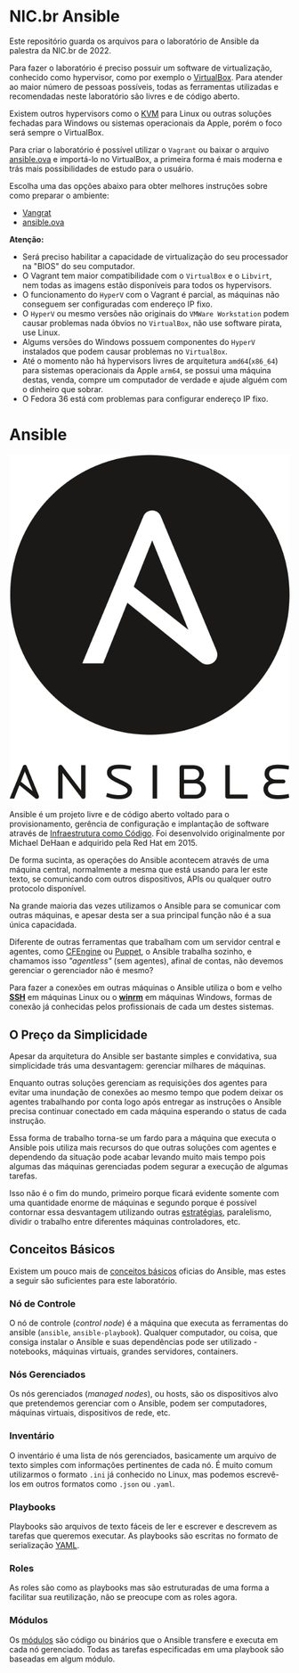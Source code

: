 # NIC.br Ansible

Este repositório guarda os arquivos para o laboratório de Ansible da palestra da NIC.br de 2022.

Para fazer o laboratório é preciso possuir um software de virtualização, conhecido como hypervisor, como por exemplo o [VirtualBox](https://www.virtualbox.org/). Para atender ao maior número de pessoas possíveis, todas as ferramentas utilizadas e recomendadas neste laboratório são livres e de código aberto.

Existem outros hypervisors como o [KVM](https://www.linux-kvm.org/page/Main_Page) para Linux ou outras soluções fechadas para Windows ou sistemas operacionais da Apple, porém o foco será sempre o VirtualBox.

Para criar o laboratório é possível utilizar o `Vagrant` ou baixar o arquivo [ansible.ova](https://drive.google.com/file/d/1orTDlmB6Hn9jfBi7LTJNgsZ-YIkmiwyz) e importá-lo no VirtualBox, a primeira forma é mais moderna e trás mais possibilidades de estudo para o usuário.

Escolha uma das opções abaixo para obter melhores instruções sobre como preparar o ambiente:

- [Vangrat](https://github.com/hector-vido/nicbr-ansible/tree/master/steps/vagrant.md)
- [ansible.ova](https://github.com/hector-vido/nicbr-ansible/tree/master/steps/ova.md)

**Atenção:**
- Será preciso habilitar a capacidade de virtualização do seu processador na "BIOS" do seu computador.
- O Vagrant tem maior compatibilidade com o `VirtualBox` e o `Libvirt`, nem todas as imagens estão disponíveis para todos os hypervisors.
- O funcionamento do `HyperV` com o Vagrant é parcial, as máquinas não conseguem ser configuradas com endereço IP fixo.
- O `HyperV` ou mesmo versões não originais do `VMWare Workstation` podem causar problemas nada óbvios no `VirtualBox`, não use software pirata, use Linux.
- Algums versões do Windows possuem componentes do `HyperV` instalados que podem causar problemas no `VirtualBox`.
- Até o momento não há hypervisors livres de arquitetura `amd64`(`x86_64`) para sistemas operacionais da Apple `arm64`, se possui uma máquina destas, venda, compre um computador de verdade e ajude alguém com o dinheiro que sobrar.
- O Fedora 36 está com problemas para configurar endereço IP fixo.

# Ansible

![Ansible](images/ansible.png)

Ansible é um projeto livre e de código aberto voltado para o provisionamento, gerência de configuração e implantação de software através de [Infraestrutura como Código](https://pt.wikipedia.org/wiki/Infraestrutura_como_C%C3%B3digo). Foi desenvolvido originalmente por Michael DeHaan e adquirido pela Red Hat em 2015.

De forma sucinta, as operações do Ansible acontecem através de uma máquina central, normalmente a mesma que está usando para ler este texto, se comunicando com outros dispositivos, APIs ou qualquer outro protocolo disponível.

Na grande maioria das vezes utilizamos o Ansible para se comunicar com outras máquinas, e apesar desta ser a sua principal função não é a sua única capacidada.

Diferente de outras ferramentas que trabalham com um servidor central e agentes, como [CFEngine](https://en.wikipedia.org/wiki/CFEngine) ou [Puppet](https://en.wikipedia.org/wiki/Puppet_(software)), o Ansible trabalha sozinho, e chamamos isso _"agentless"_ (sem agentes), afinal de contas, não devemos gerenciar o gerenciador não é mesmo?

Para fazer a conexões em outras máquinas o Ansible utiliza o bom e velho [**SSH**](https://pt.wikipedia.org/wiki/Secure_Shell) em máquinas Linux ou o [**winrm**](https://en.wikipedia.org/wiki/Windows_Remote_Management) em máquinas Windows, formas de conexão já conhecidas pelos profissionais de cada um destes sistemas.

## O Preço da Simplicidade

Apesar da arquitetura do Ansible ser bastante simples e convidativa, sua simplicidade trás uma desvantagem: gerenciar milhares de máquinas.

Enquanto outras soluções gerenciam as requisições dos agentes para evitar uma inundação de conexões ao mesmo tempo que podem deixar os agentes trabalhando por conta logo após entregar as instruções o Ansible precisa continuar conectado em cada máquina esperando o status de cada instrução.

Essa forma de trabalho torna-se um fardo para a máquina que executa o Ansible pois utiliza mais recursos do que outras soluções com agentes e dependendo da situação pode acabar levando muito mais tempo pois algumas das máquinas gerenciadas podem segurar a execução de algumas tarefas.

Isso não é o fim do mundo, primeiro porque ficará evidente somente com uma quantidade enorme de máquinas e segundo porque é possível contornar essa desvantagem utilizando outras [estratégias](https://docs.ansible.com/ansible/latest/user_guide/playbooks_strategies.html), paralelismo, dividir o trabalho entre diferentes máquinas controladores, etc.

## Conceitos Básicos

Existem um pouco mais de [conceitos básicos](https://docs.ansible.com/ansible/latest/network/getting_started/basic_concepts.html) oficias do Ansible, mas estes a seguir são suficientes para este laboratório.

### Nó de Controle

O nó de controle (*control node*) é a máquina que executa as ferramentas do ansible (`ansible`, `ansible-playbook`). Qualquer computador, ou coisa, que consiga instalar o Ansible e suas dependências pode ser utilizado - notebooks, máquinas virtuais, grandes servidores, containers.

### Nós Gerenciados

Os nós gerenciados (*managed nodes*), ou hosts, são os dispositivos alvo que pretendemos gerenciar com o Ansible, podem ser computadores, máquinas virtuais, dispositivos de rede, etc.

### Inventário

O inventário é uma lista de nós gerenciados, basicamente um arquivo de texto simples com informações pertinentes de cada nó. É muito comum utilizarmos o formato `.ini` já conhecido no Linux, mas podemos escrevê-los em outros formatos como `.json` ou `.yaml`.

### Playbooks

Playbooks são arquivos de texto fáceis de ler e escrever e descrevem as tarefas que queremos executar. As playbooks são escritas no formato de serialização [YAML](https://pt.wikipedia.org/wiki/YAML).

### Roles

As roles são como as playbooks mas são estruturadas de uma forma a facilitar sua reutilização, não se preocupe com as roles agora.

### Módulos

Os [módulos](https://docs.ansible.com/ansible/2.9/modules/list_of_all_modules.html) são código ou binários que o Ansible transfere e executa em cada nó gerenciado. Todas as tarefas especificadas em uma playbook são baseadas em algum módulo.
